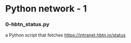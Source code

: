 # Python network - 1
### 0-hbtn_status.py
a Python script that fetches https://intranet.hbtn.io/status
